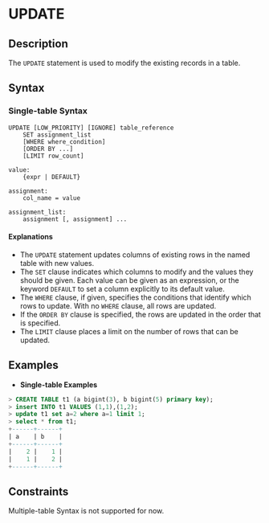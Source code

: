 # **UPDATE**

## **Description**

The `UPDATE` statement is used to modify the existing records in a table.

## **Syntax**

### **Single-table Syntax**

```
UPDATE [LOW_PRIORITY] [IGNORE] table_reference
    SET assignment_list
    [WHERE where_condition]
    [ORDER BY ...]
    [LIMIT row_count]

value:
    {expr | DEFAULT}

assignment:
    col_name = value

assignment_list:
    assignment [, assignment] ...
```

#### Explanations

+ The `UPDATE` statement updates columns of existing rows in the named table with new values.  
+ The `SET` clause indicates which columns to modify and the values they should be given. Each value can be given as an expression, or the keyword `DEFAULT` to set a column explicitly to its default value.
+ The `WHERE` clause, if given, specifies the conditions that identify which rows to update. With no `WHERE` clause, all rows are updated.
+ If the `ORDER BY` clause is specified, the rows are updated in the order that is specified.
+ The `LIMIT` clause places a limit on the number of rows that can be updated.

## **Examples**

- **Single-table Examples**

```sql
> CREATE TABLE t1 (a bigint(3), b bigint(5) primary key);
> insert INTO t1 VALUES (1,1),(1,2);
> update t1 set a=2 where a=1 limit 1;
> select * from t1;
+------+------+
| a    | b    |
+------+------+
|    2 |    1 |
|    1 |    2 |
+------+------+
```

## **Constraints**

Multiple-table Syntax is not supported for now.
